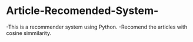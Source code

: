 # Article-Recomended-System-
 
 -This is a recommender system using Python.
 -Recomend the articles with cosine simmilarity. 
